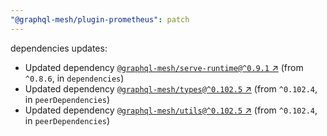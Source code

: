 ```yaml
---
"@graphql-mesh/plugin-prometheus": patch
---
```

dependencies updates:
  - Updated dependency [`@graphql-mesh/serve-runtime@^0.9.1` ↗︎](https://www.npmjs.com/package/@graphql-mesh/serve-runtime/v/0.9.1) (from `^0.8.6`, in `dependencies`)
  - Updated dependency [`@graphql-mesh/types@^0.102.5` ↗︎](https://www.npmjs.com/package/@graphql-mesh/types/v/0.102.5) (from `^0.102.4`, in `peerDependencies`)
  - Updated dependency [`@graphql-mesh/utils@^0.102.5` ↗︎](https://www.npmjs.com/package/@graphql-mesh/utils/v/0.102.5) (from `^0.102.4`, in `peerDependencies`)
